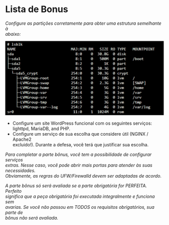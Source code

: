 # Lista de Bonus

*Configure as partições corretamente para obter uma estrutura semelhante à\
abaixo:*

![image4.png](./image4.png)

- Configure um site WordPress funcional com os seguintes serviços:\
lighttpd, MariaDB, and PHP.
- Configure um serviço de sua escolha que considere útil (NGINX / Apache2\
excluido!). Durante a defesa, você terá que justificar sua escolha.

*Para completar a parte bônus, você tem a possibilidade de configurar serviços\
extras. Nesse caso, você pode abrir mais portas para atender às suas necessidades.\
Obviamente, as regras do UFW/Firewalld devem ser adaptadas de acordo.*

*A parte bônus só será avaliada se a parte obrigatória for PERFEITA. Perfeito\
significa que a peça obrigatória foi executada integralmente e funciona sem\
avarias. Se você não passou em TODOS os requisitos obrigatórios, sua parte de\
bônus não será avaliada.*